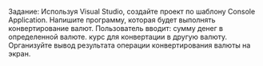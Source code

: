 Задание:
Используя Visual Studio, создайте проект по шаблону Console Application.
Напишите программу, которая будет выполнять конвертирование валют.
Пользователь вводит:
сумму денег в определенной валюте.
курс для конвертации в другую валюту.
Организуйте вывод результата операции конвертирования валюты на экран.
